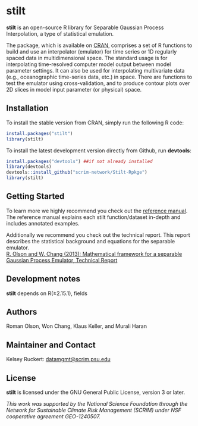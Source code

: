 # stilt

**stilt** is an open-source R library for Separable Gaussian Process Interpolation, a type of statistical emulation.

The package, which is available on [CRAN](https://cran.r-project.org/web/packages/stilt/index.html), comprises a set of R functions to build and use an interpolator (emulator) for time series or 1D regularly spaced data in multidimensional space. The standard usage is for interpolating time-resolved computer model output between model parameter settings. It can also be used for interpolating multivariate data (e.g., oceanographic time-series data, etc.) in space. There are functions to test the emulator using cross-validation, and to produce contour plots over 2D slices in model input parameter (or physical) space.

## Installation

To install the stable version from CRAN, simply run the following R code:

```R
install.packages("stilt")
library(stilt)
```

To install the latest development version directly from Github, run **devtools**:

```R
install.packages("devtools") ##if not already installed
library(devtools)
devtools::install_github("scrim-network/Stilt-Rpkge")
library(stilt)
```

## Getting Started

To learn more we highly recommend you check out the [reference manual](https://cran.r-project.org/web/packages/stilt/stilt.pdf). The reference manual explains each stilt function/dataset in-depth and includes annotated examples.

Additionally we recommend you check out the technical report. This report describes the statistical background and equations for the separable emulator.  
[R. Olson and W. Chang (2013): Mathematical framework for a separable Gaussian Process Emulator, Technical Report](http://www.scrimhub.org/resources/stilt/Olson_and_Chang_2013_Stilt_Emulator_Technical_Report.pdf)

## Development notes

**stilt** depends on R(≥2.15.1), fields

## Authors

Roman Olson, Won Chang, Klaus Keller, and Murali Haran

## Maintainer and Contact

Kelsey Ruckert: <datamgmt@scrim.psu.edu>

## License

**stilt** is licensed under the GNU General Public License, version 3 or later.

_This work was supported by the National Science Foundation through the Network for Sustainable Climate Risk Management (SCRiM) under NSF cooperative agreement GEO-1240507._
